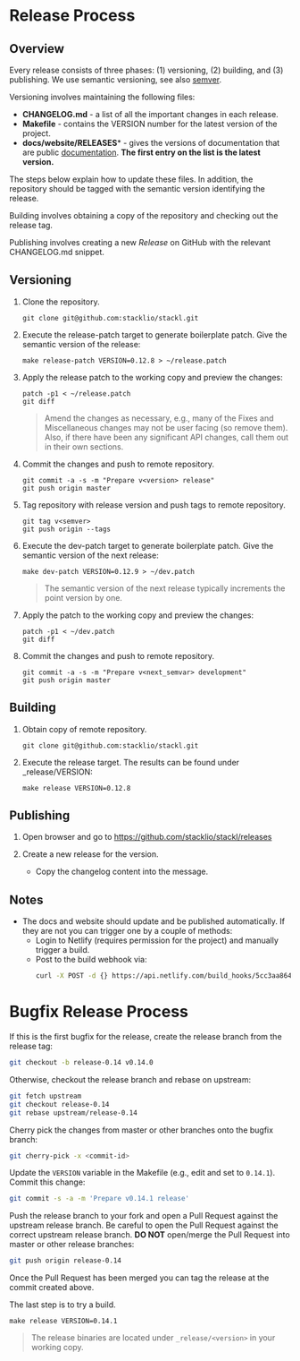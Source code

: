 # Release Process

## Overview

Every release consists of three phases: (1) versioning, (2) building, and (3) publishing.
We use semantic versioning, see also [semver](https://semver.org/).

Versioning involves maintaining the following files:

- **CHANGELOG.md** - a list of all the important changes in each release.
- **Makefile** - contains the VERSION number for the latest version of the project.
- **docs/website/RELEASES*** - gives the versions of documentation that are public [documentation](https://www.stackl.io/docs). 
__The first entry on the list is the latest version.__

The steps below explain how to update these files.
In addition, the repository should be tagged with the semantic version identifying the release.

Building involves obtaining a copy of the repository and checking out the release tag.

Publishing involves creating a new *Release* on GitHub with the relevant CHANGELOG.md snippet.

## Versioning

1. Clone the repository.

	```
	git clone git@github.com:stacklio/stackl.git
	```

1. Execute the release-patch target to generate boilerplate patch. Give the semantic version of the release:

	```
	make release-patch VERSION=0.12.8 > ~/release.patch
	```

1. Apply the release patch to the working copy and preview the changes:

	```
	patch -p1 < ~/release.patch
	git diff
	```

	> Amend the changes as necessary, e.g., many of the Fixes and Miscellaneous
	> changes may not be user facing (so remove them). Also, if there have been
	> any significant API changes, call them out in their own sections.

1. Commit the changes and push to remote repository.

	```
	git commit -a -s -m "Prepare v<version> release"
	git push origin master
	```

1. Tag repository with release version and push tags to remote repository.

	```
	git tag v<semver>
	git push origin --tags
	```

1. Execute the dev-patch target to generate boilerplate patch. Give the semantic version of the next release:

	```
	make dev-patch VERSION=0.12.9 > ~/dev.patch
	```

	> The semantic version of the next release typically increments the point version by one.

1. Apply the patch to the working copy and preview the changes:

	```
	patch -p1 < ~/dev.patch
	git diff
	```

1. Commit the changes and push to remote repository.

	```
	git commit -a -s -m "Prepare v<next_semvar> development"
	git push origin master
	```

## Building

1. Obtain copy of remote repository.

	```
	git clone git@github.com:stacklio/stackl.git
	```

1. Execute the release target. The results can be found under _release/VERSION:

	```
	make release VERSION=0.12.8
	```

## Publishing

1. Open browser and go to https://github.com/stacklio/stackl/releases

1. Create a new release for the version.
	- Copy the changelog content into the message.

## Notes

- The docs and website should update and be published automatically. 
  If they are not you can trigger one by a couple of methods:
	- Login to Netlify (requires permission for the project) and manually trigger a build.
	- Post to the build webhook via:
		```bash
		curl -X POST -d {} https://api.netlify.com/build_hooks/5cc3aa86495f22c7a368f1d2
		```

# Bugfix Release Process

If this is the first bugfix for the release, create the release branch from the
release tag:

```bash
git checkout -b release-0.14 v0.14.0
```

Otherwise, checkout the release branch and rebase on upstream:

```bash
git fetch upstream
git checkout release-0.14
git rebase upstream/release-0.14
```

Cherry pick the changes from master or other branches onto the bugfix branch:

```bash
git cherry-pick -x <commit-id>
```

Update the `VERSION` variable in the Makefile (e.g., edit and set to `0.14.1`).
Commit this change:

```bash
git commit -s -a -m 'Prepare v0.14.1 release'
```

Push the release branch to your fork and open a Pull Request against the
upstream release branch. Be careful to open the Pull Request against the correct
upstream release branch. **DO NOT** open/merge the Pull Request into master or
other release branches:

```bash
git push origin release-0.14
```

Once the Pull Request has been merged you can tag the release at the commit created above. 
<!-- Once the tag is pushed to `open-policy-agent/opa`, CI jobs will automatically build and publish the Docker images and website updates. -->

The last step is to try a build.

```
make release VERSION=0.14.1
```

> The release binaries are located under `_release/<version>` in your working
> copy.
